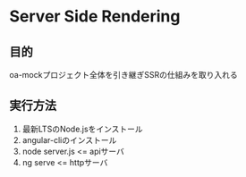 # Server Side Rendering

## 目的
oa-mockプロジェクト全体を引き継ぎSSRの仕組みを取り入れる

## 実行方法
1. 最新LTSのNode.jsをインストール
2. angular-cliのインストール
3. node server.js <= apiサーバ
4. ng serve <= httpサーバ
